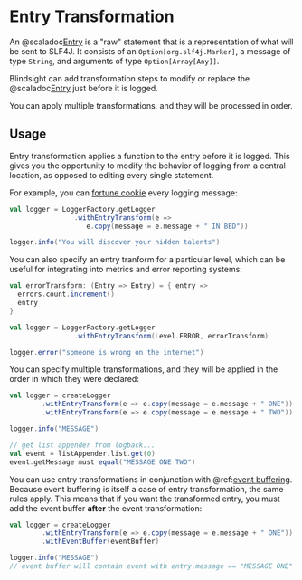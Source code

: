 # Entry Transformation

An @scaladoc[Entry](com.tersesystems.blindsight.Entry) is a "raw" statement that is a representation of what will be sent to SLF4J.  It consists of an `Option[org.slf4j.Marker]`, a message of type `String`, and arguments of type `Option[Array[Any]]`.

Blindsight can add transformation steps to modify or replace the @scaladoc[Entry](com.tersesystems.blindsight.Entry) just before it is logged.  

You can apply multiple transformations, and they will be processed in order.

## Usage

Entry transformation applies a function to the entry before it is logged.  This gives you the opportunity to modify the behavior of logging from a central location, as opposed to editing every single statement. 

For example, you can [fortune cookie](https://en.wikipedia.org/wiki/Fortune_cookie#In_popular_culture) every logging message:

```scala
val logger = LoggerFactory.getLogger
                .withEntryTransform(e =>
                   e.copy(message = e.message + " IN BED"))

logger.info("You will discover your hidden talents")
```

You can also specify an entry tranform for a particular level, which can be useful for integrating into metrics and error reporting systems:

```scala
val errorTransform: (Entry => Entry) = { entry =>
  errors.count.increment()
  entry
}

val logger = LoggerFactory.getLogger
                .withEntryTransform(Level.ERROR, errorTransform)

logger.error("someone is wrong on the internet")
```

You can specify multiple transformations, and they will be applied in the order in which they were declared:

```scala
val logger = createLogger
        .withEntryTransform(e => e.copy(message = e.message + " ONE"))
        .withEntryTransform(e => e.copy(message = e.message + " TWO"))

logger.info("MESSAGE")

// get list appender from logback...
val event = listAppender.list.get(0)
event.getMessage must equal("MESSAGE ONE TWO")
```

You can use entry transformations in conjunction with @ref:[event buffering](buffer.md).  Because event buffering is itself a case of entry transformation, the same rules apply.  This means that if you want the transformed entry, you must add the event buffer **after** the event transformation:

```scala
val logger = createLogger
        .withEntryTransform(e => e.copy(message = e.message + " ONE"))
        .withEventBuffer(eventBuffer)

logger.info("MESSAGE")
// event buffer will contain event with entry.message == "MESSAGE ONE"
```

